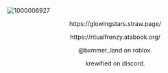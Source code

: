 ![1000006927](https://github.com/user-attachments/assets/6f231ad9-5470-4b2b-bb40-1ebb133ece58)


<p align="center">
https://glowingstars.straw.page/
</p>
<p align="center">
https://ritualfrenzy.atabook.org/
</p>

<p align="center">
@bxmmer_land on roblox.
</p>
<p align="center">
krewified on discord.
</p>
